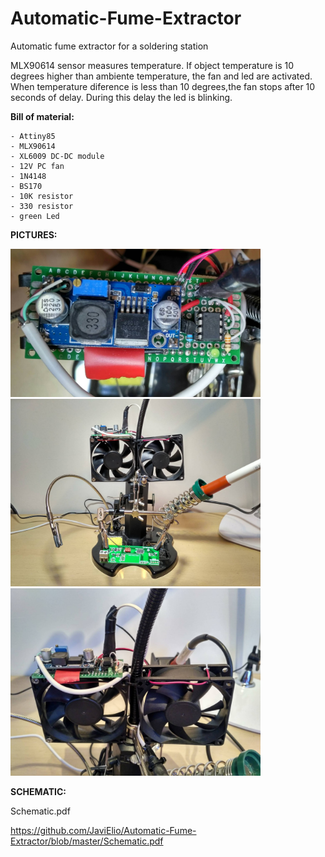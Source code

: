 # Automatic-Fume-Extractor
Automatic fume extractor for a soldering station

MLX90614 sensor measures temperature. 
If object temperature is 10 degrees higher than ambiente temperature, the fan and led are activated.
When temperature diference is less than 10 degrees,the fan stops after 10 seconds of delay. During this delay the led is blinking.


**Bill of material:**

	- Attiny85
	- MLX90614
	- XL6009 DC-DC module
	- 12V PC fan
	- 1N4148
	- BS170
	- 10K resistor
	- 330 resistor
	- green Led


**PICTURES:**

<img src="Images/IMG_20170725_191334.jpg" width=400>
<img src="Images/IMG_20170725_191148_HDR.jpg" width=400>
<img src="Images/IMG_20170725_190952_HDR.jpg" width=400>

**SCHEMATIC:**

Schematic.pdf

https://github.com/JaviElio/Automatic-Fume-Extractor/blob/master/Schematic.pdf

